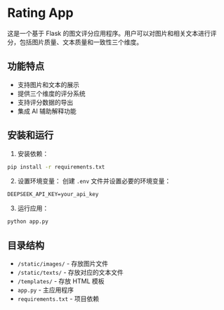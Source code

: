 # Rating App

这是一个基于 Flask 的图文评分应用程序。用户可以对图片和相关文本进行评分，包括图片质量、文本质量和一致性三个维度。

## 功能特点

- 支持图片和文本的展示
- 提供三个维度的评分系统
- 支持评分数据的导出
- 集成 AI 辅助解释功能

## 安装和运行

1. 安装依赖：
```bash
pip install -r requirements.txt
```

2. 设置环境变量：
创建 `.env` 文件并设置必要的环境变量：
```
DEEPSEEK_API_KEY=your_api_key
```

3. 运行应用：
```bash
python app.py
```

## 目录结构

- `/static/images/` - 存放图片文件
- `/static/texts/` - 存放对应的文本文件
- `/templates/` - 存放 HTML 模板
- `app.py` - 主应用程序
- `requirements.txt` - 项目依赖 